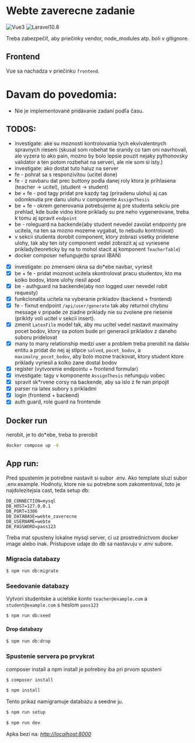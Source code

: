 # Webte zaverecne zadanie

![Vue3](https://img.shields.io/badge/Vue-3-green)
![Laravel10.8](https://img.shields.io/badge/Laravel-10.8-red)

Treba zabezpečiť, aby priečinky vendor, node_modules atp. boli v gitignore.

## Frontend

Vue sa nachadza v priečinku `frontend`.

# Davam do povedomia:

- Nie je implementované pridávanie zadaní podľa času.

## TODOS:

- investigate: ake su moznosti kontrolovania tych ekvivalentnych spravnych rieseni (skusal som robehat tie srandy co tam oni navrhovali, ale vyzera to ako pain, mozno by bolo lepsie pouzit nejaky pythonovsky validator a ten potom rozbehat na serveri, ale nie som si isty.)
- investigate: ako dostat tuto haluz na server
- fe - pohrat sa s responzivitou (ucitel done)
- fe - z navbaru dat prec buttony podla danej roly ktora je prihlasena (teacher -> ucitel), (student -> student)
- be + fe - pod tagy pridat pre kazdy tag (priradenu ulohu) aj cas odomknutia pre danu ulohu v componente `AssignThesis`
- be + fe - okrem generovania potrebujeme aj pre studenta sekciu pre prehlad, kde bude vidno ktore priklady su pre neho vygenerovane, treba k tomu aj spravit `endpoint`
- be - roleguard na backende(aby student nevedel zavolat endpointy pre ucitela, na ten sa mozno mozeme vygabat, to nebudu kontrolovat)
- v sekcii studenta dorobit component, ktory zobrazi vsetky pridelene ulohy, tak aby ten isty component vedel zobrazit aj uz vyriesene priklady(teoreticky by na to mohol stacit aj komponent `TeacherTable`)
- docker composer nefunguje(to spravi IBAN)
- [x] investigate: po zmenseni okna sa do\*ebe navbar, vyriesit
- [x] be + fe - pridat moznost ucitela skontrolovat pracu studentov, kto ma kolko bodov, ktore ulohy riesil apod
- [x] be - authguard na backende(aby non logged user nevedel robit requesty)
- [x] funkcionalita ucitela na vyberanie prikladov (backend + frontend)
- [x] fe - fixnut endpoint `/api/user/generate` tak aby returnol chybnu message v pripade ze ziadne priklady nie su zvolene pre riesenie (prikldy voli ucitel v sekcii insert).
- [x] zmenit `LatexFile` model tak, aby mu ucitel vedel nastavit maximalny pocet bodov, ktory sa potom bude pri generacii prikladov z daneho suboru pridelovat
- [x] many to many relationship medzi user a problem treba prerobit na dalsiu entitu a pridat do nej aj stlpce `solved`, `pocet_bodov`, a `maximalny_pocet_bodov`, aby bolo mozne trackovat, ktory student ktore priklady vyriesil a kolko zane dostal bodov
- [x] register (vytvorenie endpointu + frontend formular)
- [x] investigate: tagy v komponente `AssignThesis` nefunguju vobec
- [x] spravit sk\*rvene corsy na backende, aby sa islo z fe nan pripojit
- [x] parser na latex subory s prikladmi
- [x] login (frontend + backend)
- [x] auth guard, role guard na frontende

## Docker run

nerobit, je to do\*ebe, treba to prerobit

```bash
docker compose up -d
```

## App run:

Pred spustenim je potrebne nastavit si subor .env. Ako template sluzi subor .env.example. Hodnoty,
ktore nie su potrebne som zakomentoval, toto je najdolezitejsia cast, teda setup db:

```
DB_CONNECTION=mysql
DB_HOST=127.0.0.1
DB_PORT=3306
DB_DATABASE=webte_zaverecne
DB_USERNAME=webte
DB_PASSWORD=pass123
```

Treba mat spusteny lokalne mysql server, ci uz prostrednictvom docker image alebo inak.
Pristupove udaje do db sa nastavuju v .env subore.

### Migracia databazy

```bash
$ npm run db:migrate
```

### Seedovanie databazy

Vytvori studentske a ucielske konto `teacher@example.com` a `student@example.com` s heslom `pass123`

```bash
$ npm run db:seed
```

#### Drop databazy

```bash
$ npm run db:drop
```

### Spustenie servera po prvykrat

composer install a npm install je potrebny iba pri prvom spusteni

```bash
$ composer install
```

```bash
$ npm install
```

Tento prikaz namigramuje databazu a seedne ju.

```bash
$ npm run setup
```

```bash
$ npm run dev
```

Apka bezi na: _[http://localhost:8000](http://localhost:8000)_
